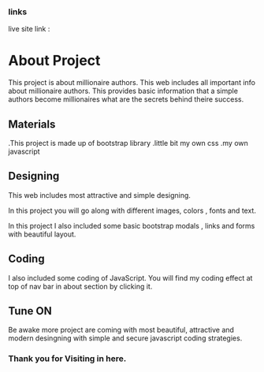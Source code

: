 ### links
live site link :


# About Project

This project is about millionaire authors. This web includes all important info
about millionaire authors. This provides basic information that a simple authors 
become millionaires what are the secrets behind theire success.


## Materials
.This project is made up of bootstrap library 
.little bit my own css
.my own javascript



## Designing

This web includes most attractive and simple designing.

In this project you will go along with different images,
colors , fonts and text.

In this project I also included some basic bootstrap 
modals , links and forms with beautiful layout.

## Coding

I also included some coding of JavaScript.
You will find my coding effect at top of nav bar in about section
by clicking it.


## Tune ON

Be awake more project are coming with most 
beautiful, attractive  and modern desingning
with simple and secure javascript coding strategies.

### Thank you for Visiting in here.